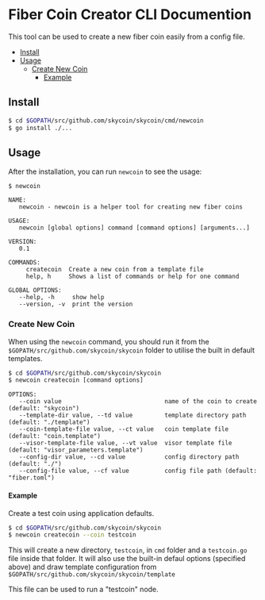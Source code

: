 # Fiber Coin Creator CLI Documention
This tool can be used to create a new fiber coin easily from a config file.
- [Install](#install)
 - [Usage](#usage)
   - [Create New Coin](#create-new-coin)
     - [Example](#example)

## Install

```bash
$ cd $GOPATH/src/github.com/skycoin/skycoin/cmd/newcoin
$ go install ./...
```

## Usage

After the installation, you can run `newcoin` to see the usage:

```
$ newcoin

NAME:
   newcoin - newcoin is a helper tool for creating new fiber coins

USAGE:
   newcoin [global options] command [command options] [arguments...]

VERSION:
   0.1

COMMANDS:
     createcoin  Create a new coin from a template file
     help, h     Shows a list of commands or help for one command

GLOBAL OPTIONS:
   --help, -h     show help
   --version, -v  print the version
```

### Create New Coin
When using the `newcoin` command, you should run it from the `$GOPATH/src/github.com/skycoin/skycoin` folder to utilise the built in default templates.

```bash
$ cd $GOPATH/src/github.com/skycoin/skycoin
$ newcoin createcoin [command options]
```

```
OPTIONS:
   --coin value                             name of the coin to create (default: "skycoin")
   --template-dir value, --td value         template directory path (default: "./template")
   --coin-template-file value, --ct value   coin template file (default: "coin.template")
   --visor-template-file value, --vt value  visor template file (default: "visor_parameters.template")
   --config-dir value, --cd value           config directory path (default: "./")
   --config-file value, --cf value          config file path (default: "fiber.toml")
```

#### Example
Create a test coin using application defaults.

```bash
$ cd $GOPATH/src/github.com/skycoin/skycoin
$ newcoin createcoin --coin testcoin
```

This will create a new directory, `testcoin`, in `cmd` folder and a `testcoin.go` file inside that folder.
It will also use the built-in defaul options (specified above) and draw template configuration from `$GOPATH/src/github.com/skycoin/skycoin/template`

This file can be used to run a "testcoin" node.